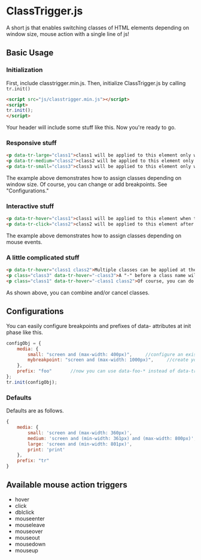 # ClassTrigger.js
A short js that enables switching classes of HTML elements depending on window size, mouse action with a single line of js!

## Basic Usage
### Initialization
First, include classtrigger.min.js.
Then, initialize ClassTrigger.js by calling `tr.init()`
```html
<script src="js/classtrigger.min.js"></script>
<script>
tr.init();
</script>
```
Your header will include some stuff like this.
Now you're ready to go.

### Responsive stuff
```html
<p data-tr-large="class1">class1 will be applied to this element only when the window size is larger than 800px.</p>
<p data-tr-medium="class2">class2 will be applied to this element only when the window size is larger than 360px and smaller or equal to 800px.</p>
<p data-tr-small="class3">class3 will be applied to this element only when the window size is smaller or equal to 360px.</p>
```
The example above demonstrates how to assign classes depending on window size.
Of course, you can change or add breakpoints. See "Configurations."

### Interactive stuff
```html
<p data-tr-hover="class1">class1 will be applied to this element when the cursor hovers over this element.</p>
<p data-tr-click="class2">class2 will be applied to this element after it is clicked.</p>
```
The example above demonstrates how to assign classes depending on mouse events.

### A little complicated stuff
```html
<p data-tr-hover="class1 class2">Multiple classes can be applied at the same time!</p>
<p class="class3" data-tr-hover="-class3">A "-" before a class name will cancel the class.</p>
<p class="class1" data-tr-hover="-class1 class2">Of course, you can do this!</p>
```
As shown above, you can combine and/or cancel classes.

## Configurations
You can easily configure breakpoints and prefixes of data- attributes at init phase like this.
```javascript
configObj = {
	media: {
		small: "screen and (max-width: 400px)",		//configure an existing breakpoint
		mybreakpoint: "screen and (max-width: 1000px)",		//create your own breakpoint
	},
	prefix: "foo"		//now you can use data-foo-* instead of data-tr-*
};
tr.init(configObj);
```
### Defaults
Defaults are as follows.
```javascript
{
	media: {
		small: 'screen and (max-width: 360px)',
		medium: 'screen and (min-width: 361px) and (max-width: 800px)',
		large: 'screen and (min-width: 801px)',
		print: 'print'
	},
	prefix: "tr"
}
```

## Available mouse action triggers
* hover
* click
* dblclick
* mouseenter
* mouseleave
* mouseover
* mouseout
* mousedown
* mouseup
